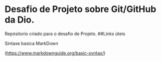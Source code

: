 # Desafio de Projeto sobre Git/GitHub da Dio.
Repósitorio criado para o desafio de Projeto.
##Links úteis

Sintaxe basica MarkDown

(https://www.markdownguide.org/basic-syntax/)
